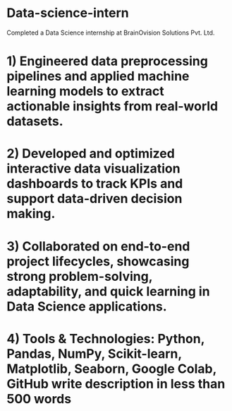 # Data-science-intern
Completed a Data Science internship at BrainOvision Solutions Pvt. Ltd.

# 1) Engineered data preprocessing pipelines and applied machine learning models to extract actionable insights from real-world datasets. 

# 2) Developed and optimized interactive data visualization dashboards to track KPIs and support data-driven decision making. 

# 3) Collaborated on end-to-end project lifecycles, showcasing strong problem-solving, adaptability, and quick learning in Data Science applications.

# 4) Tools & Technologies: Python, Pandas, NumPy, Scikit-learn, Matplotlib, Seaborn, Google Colab, GitHub write description in less than 500 words
